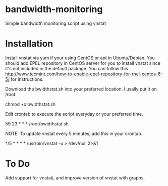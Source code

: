 bandwidth-monitoring
====================

Simple bandwidth monitoring script using vnstat


Installation
====================

Install vnstat via yum if your using CentOS or apt in Ubuntu/Debian. You should add EPEL repository in CentOS server for you to install vnstat since it's not included in the default package. You can follow this http://www.tecmint.com/how-to-enable-epel-repository-for-rhel-centos-6-5/ for instructions.


Download the bwidthstat.sh into your preferred location. I usally put it on /root.

chmod +x bwidthstat.sh

Edit crontab to execute the script everyday or your preferred time.

59 23 * * * /root/bwidthstat.sh


NOTE: To update vnstat every 5 minutes, add this in your crontab.

*/5 * * * * /usr/bin/vnstat -u > /dev/null 2>&1



To Do
====================

Add support for vnstati, and improve version of vnstat with graphs.
